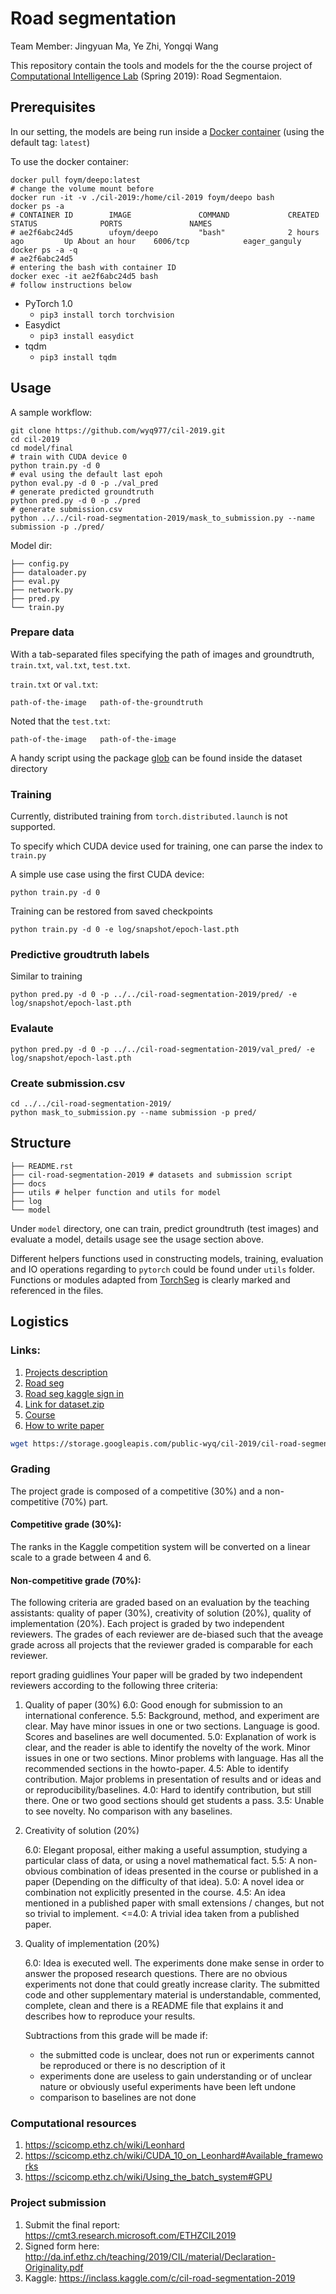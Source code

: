 # Road segmentation

Team Member: Jingyuan Ma, Ye Zhi, Yongqi Wang

This repository contain the tools and models for the the course project of [Computational Intelligence Lab](http://da.inf.ethz.ch/teaching/2019/CIL/project.php) (Spring 2019): Road Segmentaion.

## Prerequisites

In our setting, the models are being run inside a [Docker container](https://hub.docker.com/r/ufoym/deepo/) (using the default tag: `latest`)

To use the docker container:

```shell
docker pull foym/deepo:latest
# change the volume mount before
docker run -it -v ./cil-2019:/home/cil-2019 foym/deepo bash
docker ps -a 
# CONTAINER ID        IMAGE               COMMAND             CREATED             STATUS              PORTS               NAMES
# ae2f6abc24d5        ufoym/deepo         "bash"              2 hours ago         Up About an hour    6006/tcp            eager_ganguly
docker ps -a -q
# ae2f6abc24d5
# entering the bash with container ID
docker exec -it ae2f6abc24d5 bash
# follow instructions below
```

- PyTorch 1.0
  - `pip3 install torch torchvision`
- Easydict
  - `pip3 install easydict`
- tqdm
  - `pip3 install tqdm`

## Usage

A sample workflow:

```shell
git clone https://github.com/wyq977/cil-2019.git
cd cil-2019
cd model/final
# train with CUDA device 0
python train.py -d 0
# eval using the default last epoh
python eval.py -d 0 -p ./val_pred
# generate predicted groundtruth
python pred.py -d 0 -p ./pred
# generate submission.csv
python ../../cil-road-segmentation-2019/mask_to_submission.py --name submission -p ./pred/
```

Model dir:

```shell
├── config.py
├── dataloader.py
├── eval.py
├── network.py
├── pred.py
└── train.py
```

### Prepare data

With a tab-separated files specifying the path of images and groundtruth, `train.txt`, `val.txt`, `test.txt`.

`train.txt` or `val.txt`:

```shell
path-of-the-image   path-of-the-groundtruth
```

Noted that the `test.txt`:

```shell
path-of-the-image   path-of-the-image
```

A handy script using the package [glob](https://docs.python.org/3/library/glob.html) can be found inside the dataset directory

### Training

Currently, distributed training from `torch.distributed.launch` is not supported.

To specify which CUDA device used for training, one can parse the index to `train.py`

A simple use case using the first CUDA device:

```shell
python train.py -d 0
```

Training can be restored from saved checkpoints

```shell
python train.py -d 0 -e log/snapshot/epoch-last.pth
```

### Predictive groudtruth labels

Similar to training

```shell
python pred.py -d 0 -p ../../cil-road-segmentation-2019/pred/ -e log/snapshot/epoch-last.pth
```

### Evalaute

```shell
python pred.py -d 0 -p ../../cil-road-segmentation-2019/val_pred/ -e log/snapshot/epoch-last.pth
```

### Create submission.csv

```shell
cd ../../cil-road-segmentation-2019/
python mask_to_submission.py --name submission -p pred/
```

## Structure

```shell
├── README.rst
├── cil-road-segmentation-2019 # datasets and submission script
├── docs
├── utils # helper function and utils for model
├── log
└── model
```

Under `model` directory, one can train, predict groundtruth (test images) and evaluate a model, details usage see the usage section above.

Different helpers functions used in constructing models, training, evaluation and IO operations regarding to `pytorch` could be found under `utils` folder. Functions or modules adapted from [TorchSeg](https://github.com/ycszen/TorchSeg/tree/master/model) is clearly marked and referenced in the files.

## Logistics

### Links:

1. [Projects description](http://da.inf.ethz.ch/teaching/2019/CIL/project.php)
2. [Road seg](https://inclass.kaggle.com/c/cil-road-segmentation-2019)
3. [Road seg kaggle sign in](https://www.kaggle.com/t/c83d1c6de17c433ca64b3a9174205c44)
4. [Link for dataset.zip](https://storage.googleapis.com/public-wyq/cil-2019/cil-road-segmentation-2019.zip)
5. [Course](http://da.inf.ethz.ch/teaching/2019/CIL/project.php)
6. [How to write paper](http://da.inf.ethz.ch/teaching/2019/CIL/material/howto-paper.pdf)

```bash
wget https://storage.googleapis.com/public-wyq/cil-2019/cil-road-segmentation-2019.zip
```

### Grading

The project grade is composed of a competitive (30%) and a non-competitive (70%) part.

#### Competitive grade (30%):

The ranks in the Kaggle competition system will be converted on a linear scale to a grade between 4 and 6.

#### Non-competitive grade (70%):

The following criteria are graded based on an evaluation by the teaching assistants: quality of paper (30%), creativity of solution (20%), quality of implementation (20%). Each project is graded by two independent reviewers. The grades of each reviewer are de-biased such that the aveage grade across all projects that the reviewer graded is comparable for each reviewer.

report grading guidlines
Your paper will be graded by two independent reviewers according to the following three criteria:

1. Quality of paper (30%)
    6.0: Good enough for submission to an international conference.
    5.5: Background, method, and experiment are clear. May have minor
    issues in one or two sections. Language is good. Scores and baselines are well documented.
    5.0: Explanation of work is clear, and the reader is able to identify the novelty of the work. Minor issues in one or two sections. Minor problems with language. Has all the recommended sections in the howto-paper.
    4.5: Able to identify contribution. Major problems in presentation of results and or ideas and or reproducibility/baselines.
    4.0: Hard to identify contribution, but still there. One or two good sections should get students a pass.
    3.5: Unable to see novelty. No comparison with any baselines.

2. Creativity of solution (20%)

    6.0: Elegant proposal, either making a useful assumption, studying a particular class of data, or using a novel mathematical fact.
    5.5: A non-obvious combination of ideas presented in the course or published in a paper (Depending on the difficulty of that idea).
    5.0: A novel idea or combination not explicitly presented in the course.
    4.5: An idea mentioned in a published paper with small extensions / changes, but not so trivial to implement.
    <=4.0: A trivial idea taken from a published paper.

3. Quality of implementation (20%)

    6.0: Idea is executed well. The experiments done make sense in order to answer the proposed research questions. There are no obvious experiments not done that could greatly increase clarity. The submitted code and other supplementary material is understandable, commented, complete, clean and there is a README file that explains it and describes how to reproduce your results.

    Subtractions from this grade will be made if:
    - the submitted code is unclear, does not run or experiments cannot be reproduced or there is no description of it
    - experiments done are useless to gain understanding or of unclear nature or obviously useful experiments have been left undone
    - comparison to baselines are not done

### Computational resources

1. https://scicomp.ethz.ch/wiki/Leonhard
2. https://scicomp.ethz.ch/wiki/CUDA_10_on_Leonhard#Available_frameworks
3. https://scicomp.ethz.ch/wiki/Using_the_batch_system#GPU

### Project submission

1. Submit the final report: https://cmt3.research.microsoft.com/ETHZCIL2019
2. Signed form here: http://da.inf.ethz.ch/teaching/2019/CIL/material/Declaration-Originality.pdf
3. Kaggle: https://inclass.kaggle.com/c/cil-road-segmentation-2019
